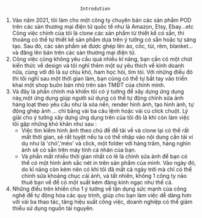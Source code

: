                                 Introdution
1. Vào năm 2021, tôi làm cho một công ty chuyên bán các sản phẩm POD trên các sàn thương mại điện tử quốc tế như là Amazon, Etsy, Ebay...etc
Công việc chính của tôi là clone các sản phẩm từ thiết kế có sẵn, thi thoảng có thể tự thiết kế sản phẩm dựa trên ý tưởng có sẵn hoặc tự sáng tạo. Sau đó, các sản phẩm sẽ được ghép lên áo, cốc, túi, rèm, blanket... và đăng lên bán trên các sàn thương mại điện tử.
2. Công việc cũng không yêu cầu quá nhiều kĩ năng, bạn cần có một chút kiến thức về design và tôi nghĩ thêm một sự yêu thích về kinh doanh nữa, cùng với đó là sự chịu khó, ham học hỏi, tìm tòi. Với những điều đó thì tôi nghĩ sau một thời gian làm, bạn cũng có thể tự bắt tay vào triển khai một shop buôn bán nhỏ trên sàn TMĐT của chính mình.
3. Và đây là phần chính mà khiến tôi có ý tưởng để xây dựng ứng dụng này,một ứng dụng giúp người sử dụng có thể tự động chỉnh sửa ảnh hàng loạt theo yêu cầu như là xóa nền, render hình ảnh, tạo hình ảnh, tự động ghép ảnh ... chỉ bằng vài ba câu lệnh hoặc vài cú click chuột.
Lý giải cho ý tưởng xây dựng ứng dụng trên của tôi đó là khi còn làm việc tôi gặp những khó khăn như sau :
    - Việc tìm kiếm hình ảnh theo chủ đề để tải về và clone lại có thể rất mất thời gian, sẽ rất tuyệt nếu ta có thể nhập vào nội dung cần tải ví dụ như là 'chó','mèo' và click, một folder với hàng trăm, hàng nghìn ảnh sẽ có sẵn trên máy tính cá nhân của bạn.
    - Và phần mất nhiều thời gian nhất có lẽ là chỉnh sửa ảnh để bạn có thể có một hình ảnh sắc nét in trên sản phẩm của mình. Vào ngày đó, do kĩ năng còn kém nên có khi tôi đã mất cả ngày trời mà chỉ có thể chỉnh sửa khoảng chục cái ảnh, và tất nhiên, không 1 công ty nào thuê bạn về để có một suất kém đáng kinh ngạc như thế cả.
4. Những điều trên khiến cho 1 ý tưởng về tận dụng sức mạnh của công nghệ để tự động hóa các quy trình, giúp cho bạn làm việc dễ dàng hơn với vài ba thao tác, tăng hiệu suất công việc, doanh nghiệp có thể giảm thiểu sử dụng nguồn tài nguyên.